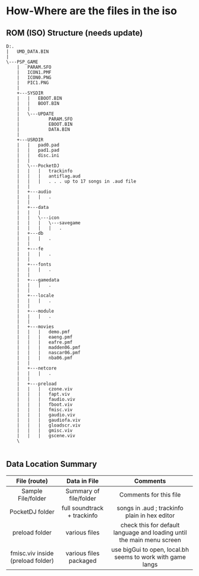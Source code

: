# How-Where are the files in the iso

## ROM (ISO) Structure (needs update)
````
D:.
|   UMD_DATA.BIN
|
\---PSP_GAME
    |   PARAM.SFO
    |   ICON1.PMF
    |   ICON0.PNG
    |   PIC1.PNG
    |   
    +---SYSDIR
    |   |   EBOOT.BIN
    |   |   BOOT.BIN
    |   |
    |   \---UPDATE
    |           PARAM.SFO
    |           EBOOT.BIN
    |           DATA.BIN
    |
    +---USRDIR
    |   |   pad0.pad
    |   |   pad1.pad
    |   |   disc.ini
    |   |
    |   \---PocketDJ
    |   |   |	trackinfo 
    |   |   |	antiflag.aud
    |   |   |	. . . up to 17 songs in .aud file  
    |   |	
    |   +---audio	
    |   |   |	.
    |   |
    |   +---data
    |   |   |
    |   |   \---icon
    |   |   |   \---savegame	
    |   |   |   |   .    
    |   +---db
    |   |   |	.
    |   |
    |   +---fe
    |   |   |	.
    |   |	
    |   +---fonts
    |   |   |	.
    |   |
    |   +---gamedata
    |   |   |	.
    |   |	
    |   +---locale
    |   |   |	.
    |   |	
    |   +---module
    |   |   |	.
    |   |	
    |   +---movies
    |   |   |	demo.pmf
    |   |   |	eaeng.pmf   
    |   |   |	eafre.pmf  
    |   |   |	madden06.pmf
    |   |   |	nascar06.pmf  
    |   |   |	nba06.pmf  
    |   |
    |   +---netcore
    |   |   |	.
    |   |	
    |   +---preload
    |   |   |	czone.viv
    |   |   |	fapt.viv
    |   |   |	faudio.viv
    |   |   |	fboot.viv
    |   |   |	fmisc.viv
    |   |   |	gaudio.viv
    |   |   |	gaudiofa.viv
    |   |   |	gloadscr.viv
    |   |   |	gmisc.viv
    |   |   |	gscene.viv
    \
	
````
## Data Location Summary

| File (route) | Data in File | Comments
|:---:|:---:|:---:|
| Sample File/folder | Summary of file/folder | Comments for this file |
| PocketDJ folder  | full soundtrack + trackinfo | songs in .aud ; trackinfo plain in hex editor |
| preload folder  | various files | check this for default language and loading until the main menu screen | 
| fmisc.viv inside (preload folder) | various files packaged | use bigGui to open, local.bh seems to work with game langs |
